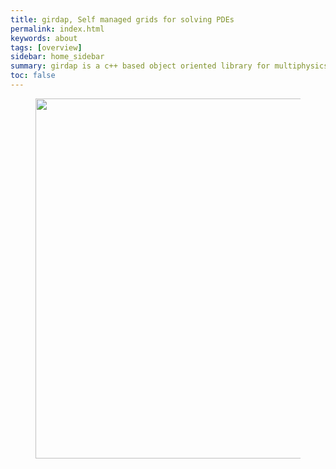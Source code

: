 ```yaml
---
title: girdap, Self managed grids for solving PDEs
permalink: index.html
keywords: about
tags: [overview]
sidebar: home_sidebar
summary: girdap is a c++ based object oriented library for multiphysics simulations on self-managed grids 
toc: false
---
```


<figure align="center" style="1px solid #ddd">
<img class="docimage" width="833" height="576" src="{{site.baseurl}}/images/highlight.png" alt="" usemap="#Map" />
<map name="Map">
    <area title="Highly Customizable" href="front_flexible.html" shape="rect" coords="455,57,778,190" />
    <area title="Anisotropic grid refinement" href="front_adapt.html" shape="rect" coords="530,234,833,353" />
    <area title="Easy manage - object oriented" href="front_ooo.html" shape="rect" coords="460,385,790,520" />
    <area title="girdap" title="girdap" href="index.html" shape="rect" coords="0,0,200,180" />
</map>
</figure>

<script src="{{site.baseurl}}/js/jquery.rwdImageMaps.min.js"></script>
<script>
$(document).ready(function(e) {
	$('img[usemap]').rwdImageMaps();
});
</script>


